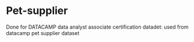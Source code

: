 # Pet-supplier
Done for DATACAMP data analyst associate certification
datadet: used from datacamp pet supplier dataset
